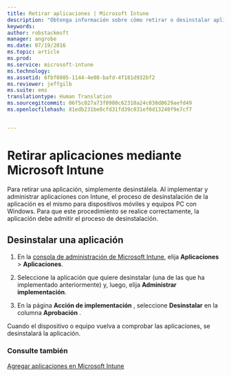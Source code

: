 ```yaml
---
title: Retirar aplicaciones | Microsoft Intune
description: "Obtenga información sobre cómo retirar o desinstalar aplicaciones mediante Intune."
keywords: 
author: robstackmsft
manager: angrobe
ms.date: 07/19/2016
ms.topic: article
ms.prod: 
ms.service: microsoft-intune
ms.technology: 
ms.assetid: 6fbf0805-1144-4e08-bafd-4f181d932bf2
ms.reviewer: jeffgilb
ms.suite: ems
translationtype: Human Translation
ms.sourcegitcommit: 06f5c027a73f0980c62310a24c038d8629aefd49
ms.openlocfilehash: 81edb231be0cfd31fd39c031ef0d13240f9e7cf7


---
```


# Retirar aplicaciones mediante Microsoft Intune

Para retirar una aplicación, simplemente desinstálela. Al implementar y administrar aplicaciones con Intune, el proceso de desinstalación de la aplicación es el mismo para dispositivos móviles y equipos PC con Windows. Para que este procedimiento se realice correctamente, la aplicación debe admitir el proceso de desinstalación.

## Desinstalar una aplicación

1.  En la [consola de administración de Microsoft Intune](https://manage.microsoft.com), elija **Aplicaciones** &gt; **Aplicaciones**.

2.  Seleccione la aplicación que quiere desinstalar (una de las que ha implementado anteriormente) y, luego, elija **Administrar implementación**.

3.  En la página **Acción de implementación** , seleccione **Desinstalar** en la columna **Aprobación** .

Cuando el dispositivo o equipo vuelva a comprobar las aplicaciones, se desinstalará la aplicación.

### Consulte también
[Agregar aplicaciones en Microsoft Intune](add-apps.md)



<!--HONumber=Aug16_HO3-->


